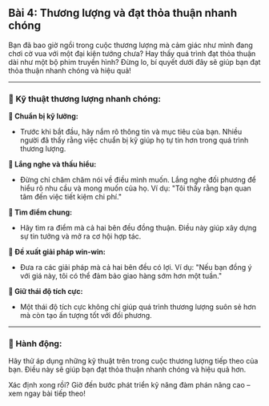 ## Bài 4: Thương lượng và đạt thỏa thuận nhanh chóng

Bạn đã bao giờ ngồi trong cuộc thương lượng mà cảm giác như mình đang chơi cờ vua với một đại kiện tướng chưa? Hay thấy quá trình đạt thỏa thuận dài như một bộ phim truyền hình? Đừng lo, bí quyết dưới đây sẽ giúp bạn đạt thỏa thuận nhanh chóng và hiệu quả!

---

### 📌 Kỹ thuật thương lượng nhanh chóng:

**🔹 Chuẩn bị kỹ lưỡng:**
- Trước khi bắt đầu, hãy nắm rõ thông tin và mục tiêu của bạn. Nhiều người đã thấy rằng việc chuẩn bị kỹ giúp họ tự tin hơn trong quá trình thương lượng.

**🔹 Lắng nghe và thấu hiểu:**
- Đừng chỉ chăm chăm nói về điều mình muốn. Lắng nghe đối phương để hiểu rõ nhu cầu và mong muốn của họ. Ví dụ: "Tôi thấy rằng bạn quan tâm đến việc tiết kiệm chi phí."

**🔹 Tìm điểm chung:**
- Hãy tìm ra điểm mà cả hai bên đều đồng thuận. Điều này giúp xây dựng sự tin tưởng và mở ra cơ hội hợp tác.

**🔹 Đề xuất giải pháp win-win:**
- Đưa ra các giải pháp mà cả hai bên đều có lợi. Ví dụ: "Nếu bạn đồng ý với giá này, tôi có thể đảm bảo giao hàng sớm hơn một tuần."

**🔹 Giữ thái độ tích cực:**
- Một thái độ tích cực không chỉ giúp quá trình thương lượng suôn sẻ hơn mà còn tạo ấn tượng tốt với đối phương.

---

### 🚀 Hành động:

Hãy thử áp dụng những kỹ thuật trên trong cuộc thương lượng tiếp theo của bạn. Điều này sẽ giúp bạn đạt thỏa thuận nhanh chóng và hiệu quả hơn.

Xác định xong rồi? Giờ đến bước phát triển kỹ năng đàm phán nâng cao – xem ngay bài tiếp theo!